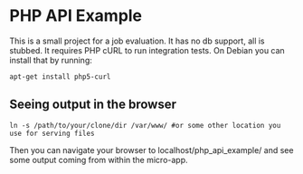 # PHP API Example

This is a small project for a job evaluation. It has no db support, all is stubbed. It requires PHP cURL to run integration tests. On Debian you can install that by running:

```
apt-get install php5-curl
```

## Seeing output in the browser

```
ln -s /path/to/your/clone/dir /var/www/ #or some other location you use for serving files
```

Then you can navigate your browser to localhost/php_api_example/ and see some output coming from within the micro-app.
